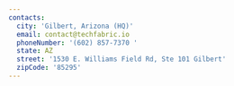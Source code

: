 ```yaml
---
contacts:
  city: 'Gilbert, Arizona (HQ)'
  email: contact@techfabric.io
  phoneNumber: '(602) 857-7370 '
  state: AZ
  street: '1530 E. Williams Field Rd, Ste 101 Gilbert'
  zipCode: '85295'
---
```


